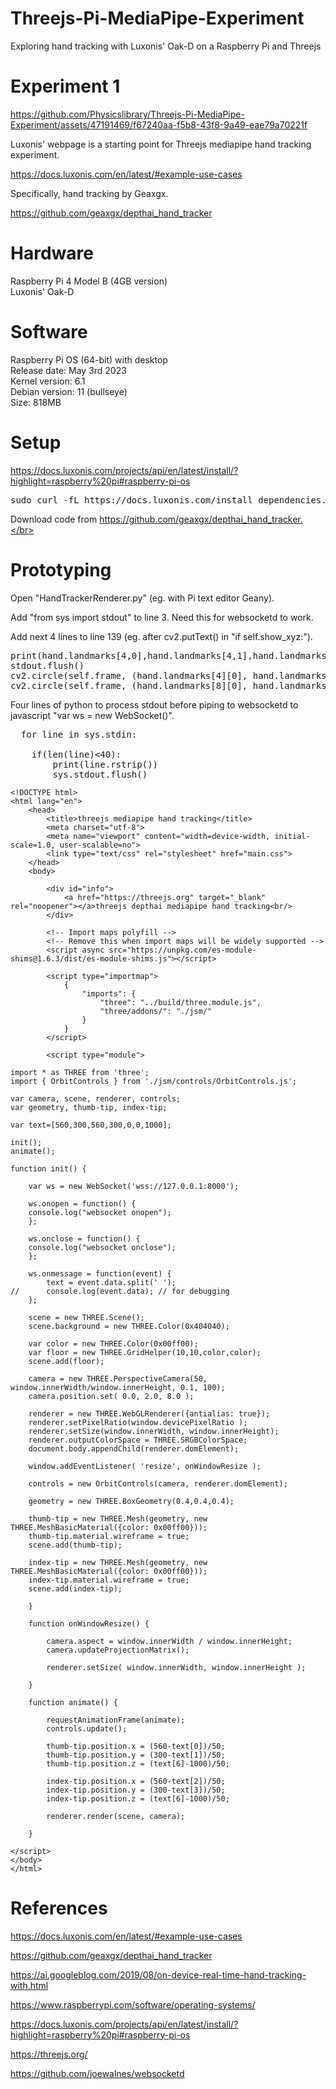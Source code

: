 # Threejs-Pi-MediaPipe-Experiment
Exploring hand tracking with Luxonis' Oak-D on a Raspberry Pi and Threejs

# Experiment 1</br>

https://github.com/Physicslibrary/Threejs-Pi-MediaPipe-Experiment/assets/47191469/f67240aa-f5b8-43f8-9a49-eae79a70221f

Luxonis' webpage is a starting point for Threejs mediapipe hand tracking experiment.<br>

https://docs.luxonis.com/en/latest/#example-use-cases

Specifically, hand tracking by Geaxgx.</br>

https://github.com/geaxgx/depthai_hand_tracker

# Hardware
Raspberry Pi 4 Model B (4GB version)</br>
Luxonis' Oak-D</br>

# Software
Raspberry Pi OS (64-bit) with desktop</br>
Release date: May 3rd 2023</br>
Kernel version: 6.1</br>
Debian version: 11 (bullseye)</br>
Size: 818MB</br>

# Setup

https://docs.luxonis.com/projects/api/en/latest/install/?highlight=raspberry%20pi#raspberry-pi-os

<pre>
sudo curl -fL https://docs.luxonis.com/install_dependencies.sh | bash
</pre>

Download code from https://github.com/geaxgx/depthai_hand_tracker.</br>

# Prototyping

Open "HandTrackerRenderer.py" (eg. with Pi text editor Geany).</br>

Add "from sys import stdout" to line 3. Need this for websocketd to work.</br>

Add next 4 lines to line 139 (eg. after cv2.putText() in "if self.show_xyz:").</br>

<pre>
print(hand.landmarks[4,0],hand.landmarks[4,1],hand.landmarks[8,0],hand.landmarks[8,1],round(hand.xyz[0]),round(hand.xyz[1]),round(hand.xyz[2]))
stdout.flush()
cv2.circle(self.frame, (hand.landmarks[4][0], hand.landmarks[4][1]), 20, (0,255,0), -1)
cv2.circle(self.frame, (hand.landmarks[8][0], hand.landmarks[8][1]), 20, (0,255,0), -1)
</pre>

Four lines of python to process stdout before piping to websocketd to javascript "var ws = new WebSocket()".</br>

<pre>
  for line in sys.stdin:

	if(len(line)<40):
		print(line.rstrip())
		sys.stdout.flush()
</pre>

```
<!DOCTYPE html>
<html lang="en">
	<head>
		<title>threejs mediapipe hand tracking</title>
		<meta charset="utf-8">
		<meta name="viewport" content="width=device-width, initial-scale=1.0, user-scalable=no">
		<link type="text/css" rel="stylesheet" href="main.css">
	</head>
	<body>

		<div id="info">
			<a href="https://threejs.org" target="_blank" rel="noopener"></a>threejs depthai mediapipe hand tracking<br/>
		</div>

		<!-- Import maps polyfill -->
		<!-- Remove this when import maps will be widely supported -->
		<script async src="https://unpkg.com/es-module-shims@1.6.3/dist/es-module-shims.js"></script>

		<script type="importmap">
			{
				"imports": {
					"three": "../build/three.module.js",
					"three/addons/": "./jsm/"
				}
			}
		</script>

		<script type="module">

import * as THREE from 'three';
import { OrbitControls } from './jsm/controls/OrbitControls.js';

var camera, scene, renderer, controls;
var geometry, thumb-tip, index-tip;

var text=[560,300,560,300,0,0,1000];

init();
animate();

function init() {

	var ws = new WebSocket('wss://127.0.0.1:8000');

	ws.onopen = function() {
	console.log("websocket onopen");
	};

	ws.onclose = function() {
	console.log("websocket onclose");
	};
 
	ws.onmessage = function(event) {
		text = event.data.split(' ');
//		console.log(event.data); // for debugging
	};
		
	scene = new THREE.Scene();
	scene.background = new THREE.Color(0x404040);

	var color = new THREE.Color(0x00ff00);
	var floor = new THREE.GridHelper(10,10,color,color);
	scene.add(floor);
	
	camera = new THREE.PerspectiveCamera(50, window.innerWidth/window.innerHeight, 0.1, 100);
	camera.position.set( 0.0, 2.0, 8.0 );
	
	renderer = new THREE.WebGLRenderer({antialias: true});
	renderer.setPixelRatio(window.devicePixelRatio );
	renderer.setSize(window.innerWidth, window.innerHeight);	
	renderer.outputColorSpace = THREE.SRGBColorSpace;
	document.body.appendChild(renderer.domElement);

	window.addEventListener( 'resize', onWindowResize );

	controls = new OrbitControls(camera, renderer.domElement);

	geometry = new THREE.BoxGeometry(0.4,0.4,0.4);

	thumb-tip = new THREE.Mesh(geometry, new THREE.MeshBasicMaterial({color: 0x00ff00}));
	thumb-tip.material.wireframe = true;
	scene.add(thumb-tip);

	index-tip = new THREE.Mesh(geometry, new THREE.MeshBasicMaterial({color: 0x00ff00}));
	index-tip.material.wireframe = true;
	scene.add(index-tip);
	
	}

	function onWindowResize() {

		camera.aspect = window.innerWidth / window.innerHeight;
		camera.updateProjectionMatrix();

		renderer.setSize( window.innerWidth, window.innerHeight );

	}
			
	function animate() {

		requestAnimationFrame(animate);
		controls.update();

		thumb-tip.position.x = (560-text[0])/50;
		thumb-tip.position.y = (300-text[1])/50;
		thumb-tip.position.z = (text[6]-1000)/50;

		index-tip.position.x = (560-text[2])/50;
		index-tip.position.y = (300-text[3])/50;
		index-tip.position.z = (text[6]-1000)/50;
		
		renderer.render(scene, camera);

	}

</script>
</body>
</html>
```

# References</br>

https://docs.luxonis.com/en/latest/#example-use-cases

https://github.com/geaxgx/depthai_hand_tracker

https://ai.googleblog.com/2019/08/on-device-real-time-hand-tracking-with.html

https://www.raspberrypi.com/software/operating-systems/

https://docs.luxonis.com/projects/api/en/latest/install/?highlight=raspberry%20pi#raspberry-pi-os

https://threejs.org/

https://github.com/joewalnes/websocketd




